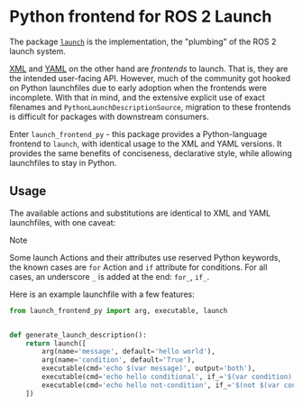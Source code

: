 # Python frontend for ROS 2 Launch

The package [`launch`](https://docs.ros.org/en/rolling/p/launch/) is the implementation, the "plumbing" of the ROS 2 launch system.

[XML](https://docs.ros.org/en/humble/p/launch_xml/) and [YAML](https://docs.ros.org/en/humble/p/launch_yaml/) on the other hand are _frontends_ to launch.
That is, they are the intended user-facing API.
However, much of the community got hooked on Python launchfiles due to early adoption when the frontends were incomplete.
With that in mind, and the extensive explicit use of exact filenames and `PythonLaunchDescriptionSource`, migration to these frontends is difficult for packages with downstream consumers.

Enter `launch_frontend_py` - this package provides a Python-language frontend to `launch`, with identical usage to the XML and YAML versions.
It provides the same benefits of conciseness, declarative style, while allowing launchfiles to stay in Python.


## Usage

The available actions and substitutions are identical to XML and YAML launchfiles, with one caveat:

> [!NOTE]
> Some launch Actions and their attributes use reserved Python keywords, the known cases are `for` Action and `if` attribute for conditions.
> For all cases, an underscore `_` is added at the end: `for_`, `if_`.

Here is an example launchfile with a few features:

```py
from launch_frontend_py import arg, executable, launch


def generate_launch_description():
    return launch([
        arg(name='message', default='hello world'),
        arg(name='condition', default='True'),
        executable(cmd='echo $(var message)', output='both'),
        executable(cmd='echo hello conditional', if_='$(var condition)', output='both'),
        executable(cmd='echo hello not-condition', if_='$(not $(var condition))', output='both'),
    ])
```
